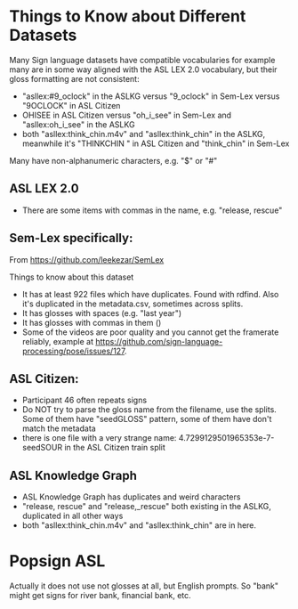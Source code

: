 # Things to Know about Different Datasets

Many Sign language datasets have compatible vocabularies for example many are in some way aligned with the ASL LEX 2.0 vocabulary, but their gloss formatting are not consistent:
* "asllex:#9_oclock" in the ASLKG versus "9_oclock" in Sem-Lex versus "9OCLOCK" in ASL Citizen
* OHISEE in ASL Citizen versus "oh_i_see" in Sem-Lex and "asllex:oh_i_see" in the ASLKG
* both "asllex:think_chin.m4v" and "asllex:think_chin" in the ASLKG, meanwhile it's "THINKCHIN " in ASL Citizen and "think_chin" in Sem-Lex

Many have non-alphanumeric characters, e.g. "$" or "#" 

## ASL LEX 2.0
* There are some items with commas in the name, e.g. "release, rescue"

## Sem-Lex specifically:
From https://github.com/leekezar/SemLex

Things to know about this dataset
* It has at least 922 files which have duplicates. Found with rdfind. Also it's duplicated in the metadata.csv, sometimes across splits.
* It has glosses with spaces (e.g. "last year")
* It has glosses with commas in them ()
* Some of the videos are poor quality and you cannot get the framerate reliably, example at https://github.com/sign-language-processing/pose/issues/127.


## ASL Citizen: 

* Participant 46 often repeats signs
* Do NOT try to parse the gloss name from the filename, use the splits. Some of them have "seedGLOSS" pattern, some of them have don't match the metadata 
* there is one file with a very strange name: 4.7299129501965353e-7-seedSOUR in the ASL Citizen train split


## ASL Knowledge Graph
* ASL Knowledge Graph has duplicates and weird characters
* "release, rescue" and "release,_rescue" both existing in the ASLKG, duplicated in all other ways
* both "asllex:think_chin.m4v" and "asllex:think_chin" are in here.

# Popsign ASL
Actually it does not use not glosses at all, but English prompts. So "bank" might get signs for river bank, financial bank, etc.


